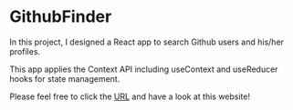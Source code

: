 # GithubFinder

In this project, I designed a React app to search Github users and his/her profiles. 

This app applies the Context API including useContext and useReducer hooks for state management. 

Please feel free to click the [URL](https://githubfinder4qingtianyu.netlify.app/) and have a look at this website!
